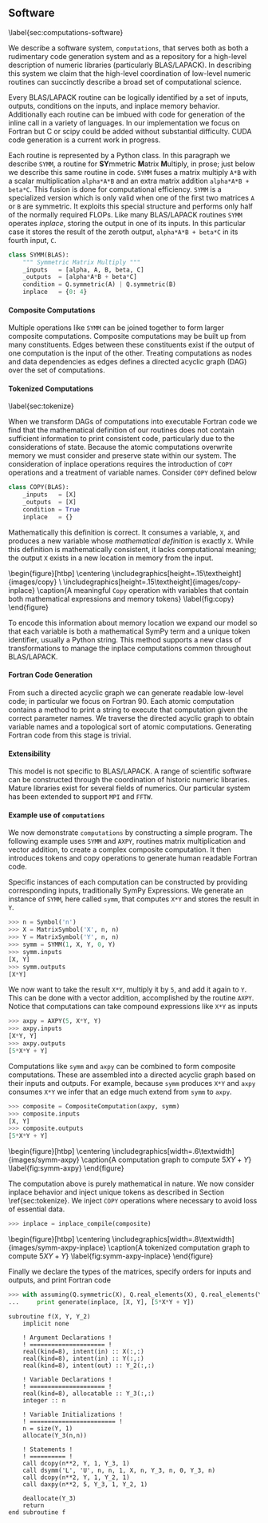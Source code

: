 
Software
--------

\label{sec:computations-software}

We describe a software system, `computations`, that serves both as both a rudimentary code generation system and as a repository for a high-level description of numeric libraries (particularly BLAS/LAPACK).  In describing this system we claim that the high-level coordination of low-level numeric routines can succinctly describe a broad set of computational science.

Every BLAS/LAPACK routine can be logically identified by a set of inputs, outputs, conditions on the inputs, and inplace memory behavior.  Additionally each routine can be imbued with code for generation of the inline call in a variety of languages.  In our implementation we focus on Fortran but C or scipy could be added without substantial difficulty.  CUDA code generation is a current work in progress.

Each routine is represented by a Python class.  In this paragraph we describe `SYMM`, a routine for **SY**mmetric **M**atrix **M**ultiply, in prose; just below we describe this same routine in code.  `SYMM` fuses a matrix multiply `A*B` with a scalar multiplication `alpha*A*B` and an extra matrix addition `alpha*A*B + beta*C`.  This fusion is done for computational efficiency.  `SYMM` is a specialized version which is only valid when one of the first two matrices `A` or `B` are symmetric.  It exploits this special structure and performs only half of the normally required FLOPs.  Like many BLAS/LAPACK routines `SYMM` operates *inplace*, storing the output in one of its inputs.  In this particular case it stores the result of the zeroth output, `alpha*A*B + beta*C` in its fourth input, `C`. 

~~~~~~~~~~~~~Python
class SYMM(BLAS):
    """ Symmetric Matrix Multiply """
    _inputs   = [alpha, A, B, beta, C]
    _outputs  = [alpha*A*B + beta*C]
    condition = Q.symmetric(A) | Q.symmetric(B)
    inplace   = {0: 4}
~~~~~~~~~~~~~

#### Composite Computations

Multiple operations like `SYMM` can be joined together to form larger composite computations.  Composite computations may be built up from many constituents.  Edges between these constituents exist if the output of one computation is the input of the other.  Treating computations as nodes and data dependencies as edges defines a directed acyclic graph (DAG) over the set of computations.


#### Tokenized Computations

\label{sec:tokenize}

When we transform DAGs of computations into executable Fortran code we find that the mathematical definition of our routines does not contain sufficient information to print consistent code, particularly due to the considerations of state.  Because the atomic computations overwrite memory we must consider and preserve state within our system.  The consideration of inplace operations requires the introduction of `COPY` operations and a treatment of variable names.  Consider `COPY` defined below

~~~~~~~~~~~~~Python
class COPY(BLAS):
    _inputs   = [X]
    _outputs  = [X]
    condition = True
    inplace   = {}
~~~~~~~~~~~~~

Mathematically this definition is correct.  It consumes a variable, `X`, and produces a new variable whose *mathematical definition* is exactly `X`.  While this definition is mathematically consistent, it lacks computational meaning; the output `X` exists in a new location in memory from the input.

\begin{figure}[htbp]
\centering
\includegraphics[height=.15\textheight]{images/copy} \\
\includegraphics[height=.15\textheight]{images/copy-inplace}
\caption{A meaningful `Copy` operation with variables that contain both mathematical expressions and memory tokens}
\label{fig:copy}
\end{figure}

To encode this information about memory location we expand our model so that each variable is both a mathematical SymPy term and a unique token identifier, usually a Python string.  This method supports a new class of transformations to manage the inplace computations common throughout BLAS/LAPACK.

#### Fortran Code Generation

From such a directed acyclic graph we can generate readable low-level code; in particular we focus on Fortran 90.  Each atomic computation contains a method to print a string to execute that computation given the correct parameter names.  We traverse the directed acyclic graph to obtain variable names and a topological sort of atomic computations.  Generating Fortran code from this stage is trivial.


#### Extensibility

This model is not specific to BLAS/LAPACK.  A range of scientific software can be constructed through the coordination of historic numeric libraries.  Mature libraries exist for several fields of numerics.  Our particular system has been extended to support `MPI` and `FFTW`.  


#### Example use of `computations`

We now demonstrate `computations` by constructing a simple program.  The following example uses `SYMM` and `AXPY`, routines matrix multiplication and vector addition, to create a complex composite computation.  It then introduces tokens and copy operations to generate human readable Fortran code.

Specific instances of each computation can be constructed by providing corresponding inputs, traditionally SymPy Expressions.   We generate an instance of `SYMM`, here called `symm`, that computes `X*Y` and stores the result in `Y`.

~~~~~~~~~~~~~Python
>>> n = Symbol('n')
>>> X = MatrixSymbol('X', n, n)
>>> Y = MatrixSymbol('Y', n, n)
>>> symm = SYMM(1, X, Y, 0, Y)
>>> symm.inputs
[X, Y]
>>> symm.outputs
[X*Y]
~~~~~~~~~~~~~

We now want to take the result `X*Y`, multiply it by `5`, and add it again to `Y`.  This can be done with a vector addition, accomplished by the routine `AXPY`.  Notice that computations can take compound expressions like `X*Y` as inputs

~~~~~~~~~~~~~Python
>>> axpy = AXPY(5, X*Y, Y)
>>> axpy.inputs
[X*Y, Y]
>>> axpy.outputs
[5*X*Y + Y]
~~~~~~~~~~~~~

Computations like `symm` and `axpy` can be combined to form composite computations.  These are assembled into a directed acyclic graph based on their inputs and outputs.  For example, because `symm` produces `X*Y` and `axpy` consumes `X*Y` we infer that an edge much extend from `symm` to `axpy`.

~~~~~~~~~~~~~Python
>>> composite = CompositeComputation(axpy, symm)
>>> composite.inputs
[X, Y]
>>> composite.outputs
[5*X*Y + Y]
~~~~~~~~~~~~~

\begin{figure}[htbp]
\centering
\includegraphics[width=.6\textwidth]{images/symm-axpy}
\caption{A computation graph to compute $5XY + Y$}
\label{fig:symm-axpy}
\end{figure}

The computation above is purely mathematical in nature.  We now consider inplace behavior and inject unique tokens as described in Section \ref{sec:tokenize}.  We inject `COPY` operations where necessary to avoid loss of essential data.

~~~~~~~~~~~~~Python
>>> inplace = inplace_compile(composite)
~~~~~~~~~~~~~

\begin{figure}[htbp]
\centering
\includegraphics[width=.8\textwidth]{images/symm-axpy-inplace}
\caption{A tokenized computation graph to compute $5XY + Y$}
\label{fig:symm-axpy-inplace}
\end{figure}

Finally we declare the types of the matrices, specify orders for inputs and outputs,  and print Fortran code

~~~~~~~~~~~~~Python
>>> with assuming(Q.symmetric(X), Q.real_elements(X), Q.real_elements(Y)):
...     print generate(inplace, [X, Y], [5*X*Y + Y])
~~~~~~~~~~~~~

~~~~~~~~~~~~~Fortran
subroutine f(X, Y, Y_2)
    implicit none

    ! Argument Declarations !
    ! ===================== !
    real(kind=8), intent(in) :: X(:,:)
    real(kind=8), intent(in) :: Y(:,:)
    real(kind=8), intent(out) :: Y_2(:,:)

    ! Variable Declarations !
    ! ===================== !
    real(kind=8), allocatable :: Y_3(:,:)
    integer :: n

    ! Variable Initializations !
    ! ======================== !
    n = size(Y, 1)
    allocate(Y_3(n,n))

    ! Statements !
    ! ========== !
    call dcopy(n**2, Y, 1, Y_3, 1)
    call dsymm('L', 'U', n, n, 1, X, n, Y_3, n, 0, Y_3, n)
    call dcopy(n**2, Y, 1, Y_2, 1)
    call daxpy(n**2, 5, Y_3, 1, Y_2, 1)

    deallocate(Y_3)
    return
end subroutine f
~~~~~~~~~~~~~
